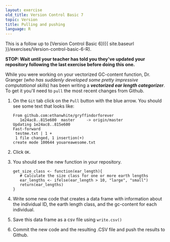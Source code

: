```yaml
---
layout: exercise
old_title: Version Control Basic 7
topic: Version
title: Pulling and pushing
language: R
---
```


This is a follow up to
[Version Control Basic 6]({{ site.baseurl }}/exercises/Version-control-basic-6-R).

**STOP: Wait until your teacher has told you they've updated your repository 
following the last exercise before doing this one.**

While you were working on your vectorized GC-content function, Dr. Granger (*who
has suddenly developed some pretty impressive computational skills*) has been
writing a ***vectorized ear length categorizer***. To get it you'll need to `pull` the
most recent changes from Github.

1. On the `Git` tab click on the `Pull` button with the blue arrow. You should
see some text that looks like:

   ```
   From github.com:ethanwhite/gryffindorforever
      1e24ac8..815e600  master     -> origin/master
   Updating 1e24ac8..815e600
   Fast-forward
    testme.txt | 1 +
    1 file changed, 1 insertion(+)
   create mode 100644 youareawesome.txt
   ```

2. Click `OK`.
3. You should see the new function in your repository.

   ```
   get_size_class <- function(ear_length){
      # Calculate the size class for one or more earth lengths
      ear_lengths <- ifelse(ear_length > 10, "large", "small")
      return(ear_lengths)
   }
   ``` 

4. Write some new code that creates a data frame with information about the
  individual ID, the earth length class, and the gc-content for each individual.
5. Save this data frame as a csv file using `write.csv()`
6. Commit the new code and the resulting .CSV file and push the results to
  Github.

